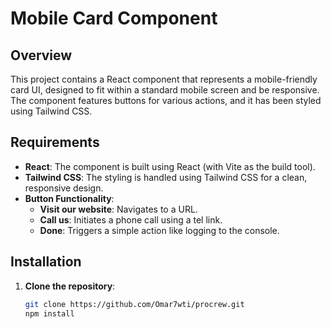 # Mobile Card Component

## Overview
This project contains a React component that represents a mobile-friendly card UI, designed to fit within a standard mobile screen and be responsive. The component features buttons for various actions, and it has been styled using Tailwind CSS.

## Requirements
- **React**: The component is built using React (with Vite as the build tool).
- **Tailwind CSS**: The styling is handled using Tailwind CSS for a clean, responsive design.
- **Button Functionality**:
  - **Visit our website**: Navigates to a URL.
  - **Call us**: Initiates a phone call using a tel link.
  - **Done**: Triggers a simple action like logging to the console.

## Installation

1. **Clone the repository**:
   ```bash
   git clone https://github.com/Omar7wti/procrew.git
   npm install
